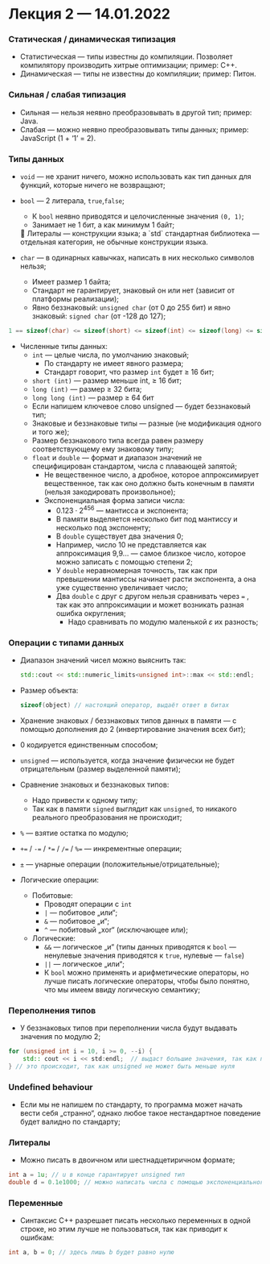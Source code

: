 # Лекция 2 — 14.01.2022

### Статическая / динамическая типизация

- Статистическая — типы известны до компиляции. Позволяет компилятору производить хитрые оптимизации; пример: С++.
- Динамическая — типы не известны до компиляции; пример: Питон.

### Сильная / слабая типизация

- Сильная — нельзя неявно преобразовывать в другой тип; пример: Java.
- Слабая — можно неявно преобразовывать типы данных; пример: JavaScript (1 + ‘1’ = 2).

### Типы данных

- `void` — не хранит ничего, можно использовать как тип данных для функций, которые ничего не возвращают;
- `bool` — 2 литерала, `true`,`false`;
    - К `bool` неявно приводятся и целочисленные значения `(0, 1)`;
    - Занимает не 1 бит, а как минимум 1 байт;
    
    <aside>
    🧷 Литералы — конструкции языка; а `std` стандартная библиотека — отдельная категория, не обычные конструкции языка.
    
    </aside>
    
- `char` — в одинарных кавычках, написать в них несколько символов нельзя;
    - Имеет размер 1 байта;
    - Стандарт не гарантирует, знаковый он или нет (зависит от платформы реализации);
    - Явно беззнаковый: `unsigned char` (от 0 до 255 бит) и явно знаковый: `signed char` (от -128 до 127);

```cpp
1 == sizeof(char) <= sizeof(short) <= sizeof(int) <= sizeof(long) <= sizeof(long long)  // по стандарту
```

- Численные типы данных:
    - `int` — целые числа, по умолчанию знаковый;
        - По стандарту не имеет явного размера;
        - Стандарт говорит, что размер `int` будет ≥ 16 бит;
    - `short (int)` — размер меньше int, ≥ 16 бит;
    - `long (int)` — размер ≥ 32 бита;
    - `long long (int)` — размер ≥ 64 бит
    - Если напишем ключевое слово unsigned — будет беззнаковый тип;
    - Знаковые и беззнаковые типы — разные (не модификация одного и того же);
    - Размер беззнакового типа всегда равен размеру соответствующему ему знаковому типу;
    - `float` и `double` — формат и диапазон значений не специфицирован стандартом, числа с плавающей запятой;
        - Не вещественное число, а дробное, которое аппроксимирует вещественное, так как оно должно быть конечным в памяти (нельзя закодировать произвольное);
        - Экспоненциальная форма записи числа:
            - $0.123 \cdot 2^{456}$ — мантисса и экспонента;
            - В памяти выделяется несколько бит под мантиссу и несколько под экспоненту;
            - В `double` существует два значения 0;
            - Например, число 10 не представляется как аппроксимация 9,9... — самое близкое число, которое можно записать с помощью степени 2;
            - У `double` неравномерная точность, так как при превышении мантиссы начинает расти экспонента, а она уже существенно увеличивает число;
            - Два `double` с друг с другом нельзя сравнивать через `=` , так как это аппроксимации и может возникать разная ошибка округления;
                - Надо сравнивать по модулю маленькой $\varepsilon$  их разность;

### Операции с типами данных

- Диапазон значений чисел можно выяснить так:
    
    ```cpp
    std::cout << std::numeric_limits<unsigned int>::max << std::endl;
    ```
    
- Размер объекта:
    
    ```cpp
    sizeof(object) // настоящий оператор, выдаёт ответ в битах
    ```
    
- Хранение знаковых / беззнаковых типов данных в памяти — с помощью дополнения до 2 (инвертирование значения всех бит);
- 0 кодируется единственным способом;
- `unsigned` — используется, когда значение физически не будет отрицательным (размер выделенной памяти);
- Сравнение знаковых и беззнаковых типов:
    - Надо привести к одному типу;
    - Так как в памяти `signed` выглядит как `unsigned`, то никакого реального преобразования не происходит;
- `%` — взятие остатка по модулю;
- `+=` / `-=` / `*=` / `/=` / `%=` — инкрементные операции;
- `±` — унарные операции (положительные/отрицательные);
- Логические операции:
    - Побитовые:
        - Проводят операции с `int`
        - `|` — побитовое „или“;
        - `&` — побитовое „и“;
        - `^` — побитовый „xor“ (исключающее или);
    - Логические:
        - `&&` — логическое „и“ (типы данных приводятся к `bool` — ненулевые значения приводятся к `true`, нулевые — `false`)
        - `||` — логическое „или“;
        - К `bool` можно применять и арифметические операторы, но лучше писать логические операторы, чтобы было понятно, что мы имеем ввиду логическую семантику;

### Переполнения типов

- У беззнаковых типов при переполнении числа будут выдавать значения по модулю 2;

```cpp
for (unsigned int i = 10, i >= 0, --i) {
	std:: cout << i << std:endl;  // выдаст большие значения, так как происходит переполнение
} // это происходит, так как unsigned не может быть меньше нуля
```

### Undefined behaviour

- Если мы не напишем по стандарту, то программа может начать вести себя „странно“, однако любое такое нестандартное поведение будет валидно по стандарту;

### Литералы

- Можно писать в двоичном или шестнадцетиричном формате;

```cpp
int a = 1u; // u в конце гарантирует unsigned тип
double d = 0.1e1000; // можно написать числа с помощью экспоненциального формата
```

### Переменные

- Синтаксис C++ разрешает писать несколько переменных в одной строке, но этим лучше не пользоваться, так как приводит к ошибкам:

```cpp
int a, b = 0; // здесь лишь b будет равно нулю
```
